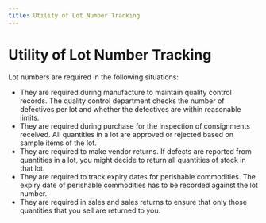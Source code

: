 ```yaml
---
title: Utility of Lot Number Tracking
---
```


# Utility of Lot Number Tracking


Lot numbers are required in the following situations:

- They are required  during manufacture to maintain quality control records. The quality control  department checks the number of defectives per lot and whether the defectives  are within reasonable limits.
- They are required  during purchase for the inspection of consignments received. All quantities  in a lot are approved or rejected based on sample items of the lot.
- They are required  to make vendor returns. If defects are reported from quantities in a lot,  you might decide to return all quantities of stock in that lot.
- They are required  to track expiry  dates for perishable commodities. The expiry  date of perishable commodities has to be recorded against the lot number.
- They are required  in sales and sales returns to ensure that only those quantities that you  sell are returned to you.

